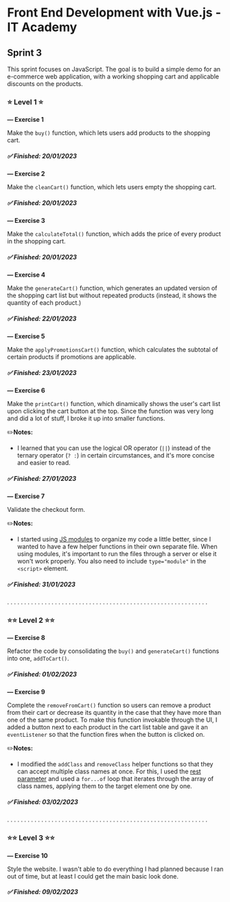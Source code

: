 # Front End Development with Vue.js - IT Academy

## **Sprint 3**

This sprint focuses on JavaScript. The goal is to build a simple demo for an e-commerce web application, with a working shopping cart and applicable discounts on the products.

### ⭐ **Level 1** ⭐

**— Exercise 1**

Make the `buy()` function, which lets users add products to the shopping cart.

##### ✅ Finished: 20/01/2023

**— Exercise 2**

Make the `cleanCart()` function, which lets users empty the shopping cart.

##### ✅ Finished: 20/01/2023

**— Exercise 3**

Make the `calculateTotal()` function, which adds the price of every product in the shopping cart.

##### ✅ Finished: 20/01/2023

**— Exercise 4**

Make the `generateCart()` function, which generates an updated version of the shopping cart list but without repeated products (instead, it shows the quantity of each product.)

##### ✅ Finished: 22/01/2023

**— Exercise 5**

Make the `applyPromotionsCart()` function, which calculates the subtotal of certain products if promotions are applicable.

##### ✅ Finished: 23/01/2023

**— Exercise 6**

Make the `printCart()` function, which dinamically shows the user's cart list upon clicking the cart button at the top. Since the function was very long and did a lot of stuff, I broke it up into smaller functions.

✏️**Notes:**

- I learned that you can use the logical OR operator (`||`) instead of the ternary operator (`? :`) in certain circumstances, and it's more concise and easier to read.

##### ✅ Finished: 27/01/2023

**— Exercise 7**

Validate the checkout form.

✏️**Notes:**

- I started using [JS modules](https://developer.mozilla.org/en-US/docs/Web/JavaScript/Guide/Modules) to organize my code a little better, since I wanted to have a few helper functions in their own separate file. When using modules, it's important to run the files through a server or else it won't work properly. You also need to include `type="module"` in the `<script>` element.

##### ✅ Finished: 31/01/2023

. . . . . . . . . . . . . . . . . . . . . . . . . . . . . . . . . . . . . . . . . . . . . . . . . . . . . . . . . . .

### ⭐⭐ **Level 2** ⭐⭐

**— Exercise 8**

Refactor the code by consolidating the `buy()` and `generateCart()` functions into one, `addToCart()`.

##### ✅ Finished: 01/02/2023

**— Exercise 9**

Complete the `removeFromCart()` function so users can remove a product from their cart or decrease its quantity in the case that they have more than one of the same product. To make this function invokable through the UI, I added a button next to each product in the cart list table and gave it an `eventListener` so that the function fires when the button is clicked on.

✏️**Notes:**

- I modified the `addClass` and `removeClass` helper functions so that they can accept multiple class names at once. For this, I used the [rest parameter](https://developer.mozilla.org/en-US/docs/Web/JavaScript/Reference/Functions/rest_parameters) and used a `for...of` loop that iterates through the array of class names, applying them to the target element one by one.

##### ✅ Finished: 03/02/2023

. . . . . . . . . . . . . . . . . . . . . . . . . . . . . . . . . . . . . . . . . . . . . . . . . . . . . . . . . . .

### ⭐⭐ **Level 3** ⭐⭐

**— Exercise 10**

Style the website. I wasn't able to do everything I had planned because I ran out of time, but at least I could get the main basic look done.

##### ✅ Finished: 09/02/2023
